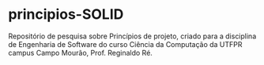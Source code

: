 # principios-SOLID
Repositório de pesquisa sobre Princípios de projeto, criado para a disciplina de Engenharia de Software do curso Ciência da Computação da UTFPR campus Campo Mourão, Prof. Reginaldo Ré.

